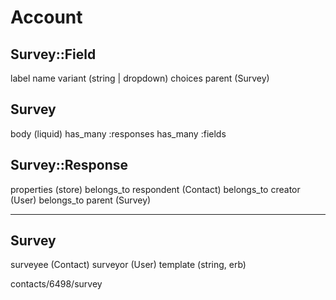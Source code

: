 # Account

## Survey::Field
label
name
variant (string | dropdown)
choices
parent (Survey)

## Survey
body (liquid)
has_many :responses
has_many :fields

## Survey::Response
properties (store)
belongs_to respondent (Contact)
belongs_to creator (User)
belongs_to parent (Survey)

***

## Survey
surveyee (Contact)
surveyor (User)
template (string, erb)

contacts/6498/survey

